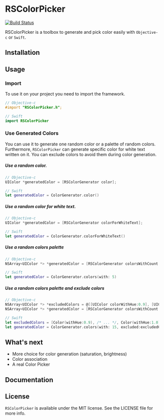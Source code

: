 # RSColorPicker

[![Build Status](https://travis-ci.org/paulemmanuel-garcia/RSColorPicker.svg?branch=master)](https://travis-ci.org/paulemmanuel-garcia/RSColorPicker)

RSColorPicker is a toolbox to generate and pick color easily with `Objective-c` or `Swift`.

## Installation


## Usage

### Import
To use it on your project you need to import the framework.

```objective-c
// Objective-c
#import "RSColorPicker.h";
```
```swift
// Swift
import RSColorPicker
```

### Use Generated Colors

You can use it to generate one random color or a palette of random colors. Furthermore, `RSColorPicker` can generate specific color for white text written on it. You can exclude colors to avoid them during color generation.

##### Use a random color.

```objective-c
// Objective-c
UIColor *generatedColor = [RSColorGenerator color];
```
```swift
// Swift
let generatedColor = ColorGenerator.color()
```

##### Use a random color for white text.  

```objective-c
// Objective-c
UIColor *generatedColor = [RSColorGenerator colorForWhiteText];
```
```swift
// Swift
let generatedColor = ColorGenerator.colorForWhiteText()
```

##### Use a random colors palette
```objective-c
// Objective-c
NSArray<UIColor *> *generatedColor = [RSColorGenerator colorsWithCount:15];
```
```swift
// Swift
let generatedColor = ColorGenerator.colors(with: 5)
```

##### Use a random colors palette and exclude colors
```objective-c
// Objective-c
NSArray<UIColor *> *excludedColors = @[[UIColor colorWithHue:0.9], [UIColor colorWithHue:0.91], /* ... */[UIColor colorWithHue:1]];
NSArray<UIColor *> *generatedColor = [RSColorGenerator colorsWithCount:15 withExcludedColors:excludedColors];
```
```swift
// Swift
let excludedColors = [Color(withHue:0.9), /* ... */, Color(withHue:1.0)]
let generatedColor = ColorGenerator.colors(with: 15, excluded:excludedColors)
```

## What's next

- More choice for color generation (saturation, brightness)
- Color association
- A real Color Picker

## Documentation

## License

`RSColorPicker` is available under the MIT license. See the LICENSE file for more info.

